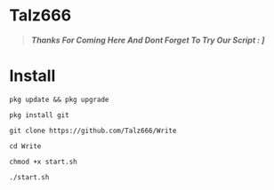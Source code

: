 # Talz666
> **_Thanks For Coming Here And Dont Forget To Try Our Script : ]_**

# Install
`pkg update && pkg upgrade`

`pkg install git`

`git clone https://github.com/Talz666/Write`

`cd Write`

`chmod +x start.sh`

`./start.sh`
